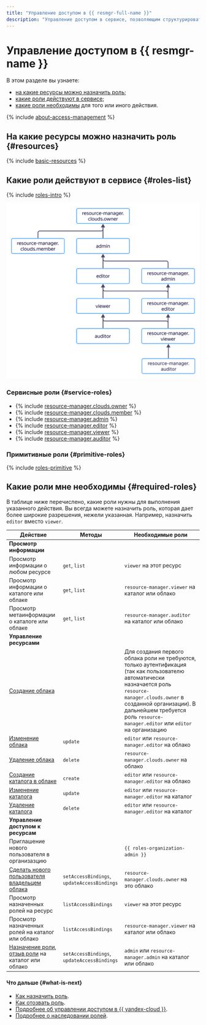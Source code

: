 ```yaml
---
title: "Управление доступом в {{ resmgr-full-name }}"
description: "Управление доступом в сервисе, позволяющим структурировать ресурсы {{ yandex-cloud }} с помощью каталогов - {{ resmgr-full-name }}. В разделе описано на какие ресурсы можно назначить роль, какие роли действуют в сервисе, какие роли необходимы для того или иного действия."
---
```


# Управление доступом в {{ resmgr-name }}

В этом разделе вы узнаете:
* [на какие ресурсы можно назначить роль](#resources);
* [какие роли действуют в сервисе](#roles-list);
* [какие роли необходимы](#required-roles) для того или иного действия.

{% include [about-access-management](../../_includes/iam/about-access-management.md) %}

## На какие ресурсы можно назначить роль {#resources}

{% include [basic-resources](../../_includes/iam/basic-resources-for-access-control.md) %}

## Какие роли действуют в сервисе {#roles-list}

{% include [roles-intro](../../_includes/roles-intro.md) %}

![image](../../_assets/resource-manager/security/service-roles-hierarchy.svg)

### Сервисные роли {#service-roles}

* {% include [resource-manager.clouds.owner](../../_includes/iam/roles/short-descriptions/resource-manager.clouds.owner.md) %}
* {% include [resource-manager.clouds.member](../../_includes/iam/roles/short-descriptions/resource-manager.clouds.member.md) %}
* {% include [resource-manager.admin](../../_includes/iam/roles/short-descriptions/resource-manager.admin.md) %}
* {% include [resource-manager.editor](../../_includes/iam/roles/short-descriptions/resource-manager.editor.md) %}
* {% include [resource-manager.viewer](../../_includes/iam/roles/short-descriptions/resource-manager.viewer.md) %}
* {% include [resource-manager.auditor](../../_includes/iam/roles/short-descriptions/resource-manager.auditor.md) %}

### Примитивные роли {#primitive-roles}

{% include [roles-primitive](../../_includes/roles-primitive.md) %}

## Какие роли мне необходимы {#required-roles}

В таблице ниже перечислено, какие роли нужны для выполнения указанного действия. Вы всегда можете назначить роль, которая дает более широкие разрешения, нежели указанная. Например, назначить `editor` вместо `viewer`.

Действие | Методы | Необходимые роли
----- | ----- | -----
**Просмотр информации** | |
Просмотр информации о любом ресурсе | `get`, `list` | `viewer` на этот ресурс
Просмотр информации о каталоге или облаке | `get`, `list` | `resource-manager.viewer` на каталог или облако
Просмотр метаинформации о каталоге или облаке | `get`, `list` | `resource-manager.auditor` на каталог или облако
**Управление ресурсами** | |
[Создание облака](../operations/cloud/create.md) | | Для создания первого облака роли не требуются, только аутентификация (так как пользователю автоматически назначается роль `resource-manager.clouds.owner` в созданной организации). В дальнейшем требуется роль `resource-manager.editor` или `editor` на организацию
[Изменение облака](../operations/cloud/update.md) | `update` | `editor` или `resource-manager.editor` на облако
[Удаление облака](../operations/cloud/delete.md) | `delete` | `resource-manager.clouds.owner` на облако
[Создание каталога в облаке](../operations/folder/create.md) | `create` | `editor` или `resource-manager.editor` на облако
[Изменение каталога](../operations/folder/update.md) | `update` | `editor` или `resource-manager.editor` на каталог
[Удаление каталога](../operations/folder/delete.md) | `delete` | `editor` или `resource-manager.editor` на каталог
**Управление доступом к ресурсам** | |
Приглашение нового пользователя в организазцию | | `{{ roles-organization-admin }}` |
[Сделать нового пользователя владельцем облака](../operations/cloud/set-access-bindings.md) | `setAccessBindings`, `updateAccessBindings` | `resource-manager.clouds.owner` на это облако
Просмотр назначенных ролей на ресурс | `listAccessBindings` | `viewer` на этот ресурс
Просмотр назначенных ролей на каталог или облако | `listAccessBindings` | `resource-manager.viewer` на каталог или облако
[Назначение роли](../../iam/operations/roles/grant.md), [отзыв роли](../../iam/operations/roles/revoke.md) на каталог или облако | `setAccessBindings`, `updateAccessBindings` | `admin` или `resource-manager.admin` на каталог или облако

#### Что дальше {#what-is-next}

* [Как назначить роль](../../iam/operations/roles/grant.md).
* [Как отозвать роль](../../iam/operations/roles/revoke.md).
* [Подробнее об управлении доступом в {{ yandex-cloud }}](../../iam/concepts/access-control/index.md).
* [Подробнее о наследовании ролей](../../resource-manager/concepts/resources-hierarchy.md#access-rights-inheritance).
